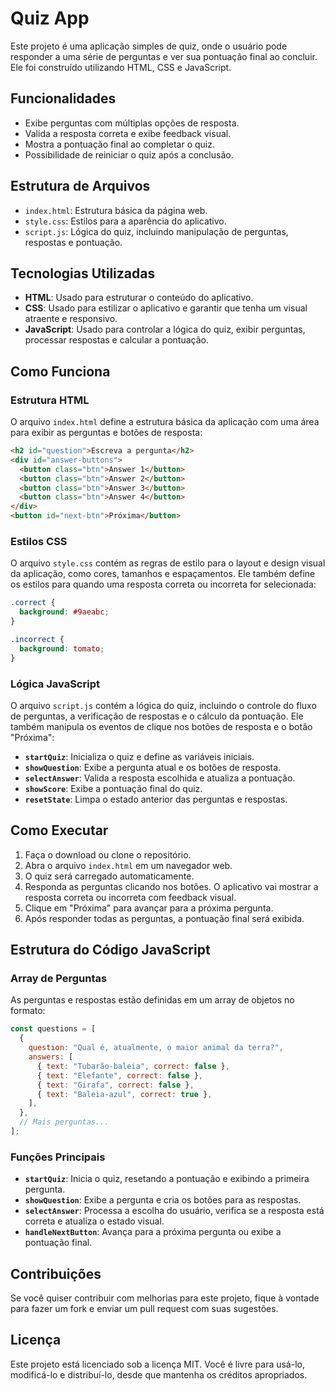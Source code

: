 
# Quiz App

Este projeto é uma aplicação simples de quiz, onde o usuário pode responder a uma série de perguntas e ver sua pontuação final ao concluir. Ele foi construído utilizando HTML, CSS e JavaScript.

## Funcionalidades

- Exibe perguntas com múltiplas opções de resposta.
- Valida a resposta correta e exibe feedback visual.
- Mostra a pontuação final ao completar o quiz.
- Possibilidade de reiniciar o quiz após a conclusão.

## Estrutura de Arquivos

- `index.html`: Estrutura básica da página web.
- `style.css`: Estilos para a aparência do aplicativo.
- `script.js`: Lógica do quiz, incluindo manipulação de perguntas, respostas e pontuação.

## Tecnologias Utilizadas

- **HTML**: Usado para estruturar o conteúdo do aplicativo.
- **CSS**: Usado para estilizar o aplicativo e garantir que tenha um visual atraente e responsivo.
- **JavaScript**: Usado para controlar a lógica do quiz, exibir perguntas, processar respostas e calcular a pontuação.

## Como Funciona

### Estrutura HTML

O arquivo `index.html` define a estrutura básica da aplicação com uma área para exibir as perguntas e botões de resposta:

```html
<h2 id="question">Escreva a pergunta</h2>
<div id="answer-buttons">
  <button class="btn">Answer 1</button>
  <button class="btn">Answer 2</button>
  <button class="btn">Answer 3</button>
  <button class="btn">Answer 4</button>
</div>
<button id="next-btn">Próxima</button>
```

### Estilos CSS

O arquivo `style.css` contém as regras de estilo para o layout e design visual da aplicação, como cores, tamanhos e espaçamentos. Ele também define os estilos para quando uma resposta correta ou incorreta for selecionada:

```css
.correct {
  background: #9aeabc;
}

.incorrect {
  background: tomato;
}
```

### Lógica JavaScript

O arquivo `script.js` contém a lógica do quiz, incluindo o controle do fluxo de perguntas, a verificação de respostas e o cálculo da pontuação. Ele também manipula os eventos de clique nos botões de resposta e o botão "Próxima":

- **`startQuiz`**: Inicializa o quiz e define as variáveis iniciais.
- **`showQuestion`**: Exibe a pergunta atual e os botões de resposta.
- **`selectAnswer`**: Valida a resposta escolhida e atualiza a pontuação.
- **`showScore`**: Exibe a pontuação final do quiz.
- **`resetState`**: Limpa o estado anterior das perguntas e respostas.

## Como Executar

1. Faça o download ou clone o repositório.
2. Abra o arquivo `index.html` em um navegador web.
3. O quiz será carregado automaticamente.
4. Responda as perguntas clicando nos botões. O aplicativo vai mostrar a resposta correta ou incorreta com feedback visual.
5. Clique em "Próxima" para avançar para a próxima pergunta.
6. Após responder todas as perguntas, a pontuação final será exibida.

## Estrutura do Código JavaScript

### Array de Perguntas

As perguntas e respostas estão definidas em um array de objetos no formato:

```javascript
const questions = [
  {
    question: "Qual é, atualmente, o maior animal da terra?",
    answers: [
      { text: "Tubarão-baleia", correct: false },
      { text: "Elefante", correct: false },
      { text: "Girafa", correct: false },
      { text: "Baleia-azul", correct: true },
    ],
  },
  // Mais perguntas...
];
```

### Funções Principais

- **`startQuiz`**: Inicia o quiz, resetando a pontuação e exibindo a primeira pergunta.
- **`showQuestion`**: Exibe a pergunta e cria os botões para as respostas.
- **`selectAnswer`**: Processa a escolha do usuário, verifica se a resposta está correta e atualiza o estado visual.
- **`handleNextButton`**: Avança para a próxima pergunta ou exibe a pontuação final.

## Contribuições

Se você quiser contribuir com melhorias para este projeto, fique à vontade para fazer um fork e enviar um pull request com suas sugestões.

## Licença

Este projeto está licenciado sob a licença MIT. Você é livre para usá-lo, modificá-lo e distribuí-lo, desde que mantenha os créditos apropriados.
